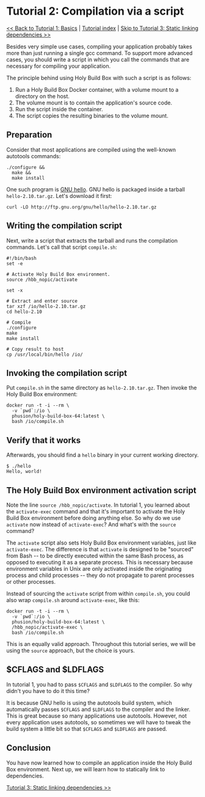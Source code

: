 # Tutorial 2: Compilation via a script

[<< Back to Tutorial 1: Basics](TUTORIAL-1-BASICS.md) | [Tutorial index](README.md#tutorials) | [Skip to Tutorial 3: Static linking dependencies >>](TUTORIAL-3-STATIC-LINKING-DEPS.md)

Besides very simple use cases, compiling your application probably takes more than just running a single gcc command. To support more advanced cases, you should write a script in which you call the commands that are necessary for compiling your application.

The principle behind using Holy Build Box with such a script is as follows:

 1. Run a Holy Build Box Docker container, with a volume mount to a directory on the host.
 2. The volume mount is to contain the application's source code.
 3. Run the script inside the container.
 4. The script copies the resulting binaries to the volume mount.

## Preparation

Consider that most applications are compiled using the well-known autotools commands:

    ./configure &&
      make &&
      make install

One such program is [GNU hello](https://www.gnu.org/software/hello/). GNU hello is packaged inside a tarball `hello-2.10.tar.gz`. Let's download it first:

    curl -LO http://ftp.gnu.org/gnu/hello/hello-2.10.tar.gz

## Writing the compilation script

Next, write a script that extracts the tarball and runs the compilation commands. Let's call that script `compile.sh`:

~~~
#!/bin/bash
set -e

# Activate Holy Build Box environment.
source /hbb_nopic/activate

set -x

# Extract and enter source
tar xzf /io/hello-2.10.tar.gz
cd hello-2.10

# Compile
./configure
make
make install

# Copy result to host
cp /usr/local/bin/hello /io/
~~~

## Invoking the compilation script

Put `compile.sh` in the same directory as `hello-2.10.tar.gz`. Then invoke the Holy Build Box environment:

    docker run -t -i --rm \
      -v `pwd`:/io \
      phusion/holy-build-box-64:latest \
      bash /io/compile.sh

## Verify that it works

Afterwards, you should find a `hello` binary in your current working directory.

    $ ./hello
    Hello, world!

## The Holy Build Box environment activation script

Note the line `source /hbb_nopic/activate`. In tutorial 1, you learned about the `activate-exec` command and that it's important to activate the Holy Build Box environment before doing anything else. So why do we use `activate` now instead of `activate-exec`? And what's with the `source` command?

The `activate` script also sets Holy Build Box environment variables, just like `activate-exec`. The difference is that `activate` is designed to be "sourced" from Bash -- to be directly executed within the same Bash process, as opposed to executing it as a separate process. This is necessary because environment variables in Unix are only activated inside the originating process and child processes -- they do not propagate to parent processes or other processes.

Instead of sourcing the `activate` script from within `compile.sh`, you could also wrap `compile.sh` around `activate-exec`, like this:

    docker run -t -i --rm \
      -v `pwd`:/io \
      phusion/holy-build-box-64:latest \
      /hbb_nopic/activate-exec \
      bash /io/compile.sh

This is an equally valid approach. Throughout this tutorial series, we will be using the `source` approach, but the choice is yours.

## $CFLAGS and $LDFLAGS

In tutorial 1, you had to pass `$CFLAGS` and `$LDFLAGS` to the compiler. So why didn't you have to do it this time?

It is because GNU hello is using the autotools build system, which automatically passes `$CFLAGS` and `$LDFLAGS` to the compiler and the linker. This is great because so many applications use autotools. However, not every application uses autotools, so sometimes we will have to tweak the build system a little bit so that `$CFLAGS` and `$LDFLAGS` are passed.

## Conclusion

You have now learned how to compile an application inside the Holy Build Box environment. Next up, we will learn how to statically link to dependencies.

[Tutorial 3: Static linking dependencies >>](TUTORIAL-3-STATIC-LINKING-DEPS.md)
